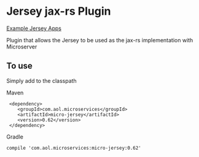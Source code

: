 # Jersey jax-rs Plugin

[Example Jersey Apps](https://github.com/aol/micro-server/tree/master/micro-grizzly/src/test/java/app)

Plugin that allows the Jersey to be used as the jax-rs implementation with Microserver

## To use

Simply add to the classpath

Maven 

     <dependency>
        <groupId>com.aol.microservices</groupId>  
        <artifactId>micro-jersey</artifactId>
        <version>0.62</version>
     </dependency>
     
Gradle

    compile 'com.aol.microservices:micro-jersey:0.62'